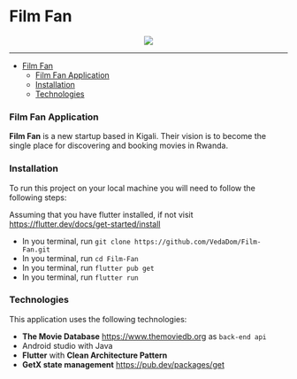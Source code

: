 # Film Fan
  
<p align="center">  
<img  src="https://res.cloudinary.com/dlwzb2uh3/image/upload/v1658224363/FilmFan_uievhu.png">  
</p>

---

- [Film Fan](#film-fan)
    - [Film Fan Application](#film-fan-application)
    - [Installation](#installation)
    - [Technologies](#technologies)

### Film Fan Application
**Film Fan** is a new startup based in Kigali. Their vision is to become the single place for discovering and booking movies in Rwanda.

### Installation
To run this project on your local machine you will need to follow the following steps:

Assuming that you have flutter installed, if not visit https://flutter.dev/docs/get-started/install
- In you terminal, run `git clone https://github.com/VedaDom/Film-Fan.git`
- In you terminal, run `cd Film-Fan`
- In you terminal, run `flutter pub get`
- In you terminal, run `flutter run`

### Technologies
This application uses the following technologies:
- **The Movie Database** https://www.themoviedb.org as `back-end api`
- Android studio with Java
- **Flutter** with **Clean Architecture Pattern**
- **GetX state management** https://pub.dev/packages/get